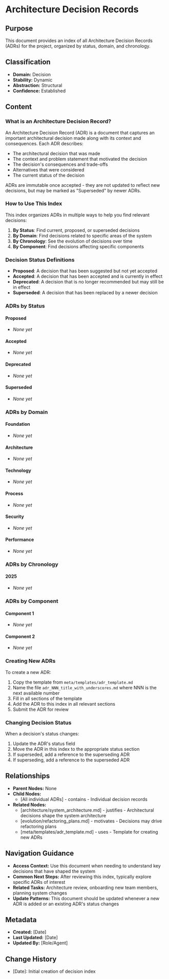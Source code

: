 # Architecture Decision Records

## Purpose
This document provides an index of all Architecture Decision Records (ADRs) for the project, organized by status, domain, and chronology.

## Classification
- **Domain:** Decision
- **Stability:** Dynamic
- **Abstraction:** Structural
- **Confidence:** Established

## Content

### What is an Architecture Decision Record?

An Architecture Decision Record (ADR) is a document that captures an important architectural decision made along with its context and consequences. Each ADR describes:

- The architectural decision that was made
- The context and problem statement that motivated the decision
- The decision's consequences and trade-offs
- Alternatives that were considered
- The current status of the decision

ADRs are immutable once accepted - they are not updated to reflect new decisions, but may be marked as "Superseded" by newer ADRs.

### How to Use This Index

This index organizes ADRs in multiple ways to help you find relevant decisions:

1. **By Status**: Find current, proposed, or superseded decisions
2. **By Domain**: Find decisions related to specific areas of the system
3. **By Chronology**: See the evolution of decisions over time
4. **By Component**: Find decisions affecting specific components

### Decision Status Definitions

- **Proposed**: A decision that has been suggested but not yet accepted
- **Accepted**: A decision that has been accepted and is currently in effect
- **Deprecated**: A decision that is no longer recommended but may still be in effect
- **Superseded**: A decision that has been replaced by a newer decision

### ADRs by Status

#### Proposed
- *None yet*

#### Accepted
- *None yet*

#### Deprecated
- *None yet*

#### Superseded
- *None yet*

### ADRs by Domain

#### Foundation
- *None yet*

#### Architecture
- *None yet*

#### Technology
- *None yet*

#### Process
- *None yet*

#### Security
- *None yet*

#### Performance
- *None yet*

### ADRs by Chronology

#### 2025
- *None yet*

### ADRs by Component

#### Component 1
- *None yet*

#### Component 2
- *None yet*

### Creating New ADRs

To create a new ADR:

1. Copy the template from `meta/templates/adr_template.md`
2. Name the file `adr_NNN_title_with_underscores.md` where NNN is the next available number
3. Fill in all sections of the template
4. Add the ADR to this index in all relevant sections
5. Submit the ADR for review

### Changing Decision Status

When a decision's status changes:

1. Update the ADR's status field
2. Move the ADR in this index to the appropriate status section
3. If superseded, add a reference to the superseding ADR
4. If superseding, add a reference to the superseded ADR

## Relationships
- **Parent Nodes:** None
- **Child Nodes:** 
  - [All individual ADRs] - contains - Individual decision records
- **Related Nodes:** 
  - [architecture/system_architecture.md] - justifies - Architectural decisions shape the system architecture
  - [evolution/refactoring_plans.md] - motivates - Decisions may drive refactoring plans
  - [meta/templates/adr_template.md] - uses - Template for creating new ADRs

## Navigation Guidance
- **Access Context:** Use this document when needing to understand key decisions that have shaped the system
- **Common Next Steps:** After reviewing this index, typically explore specific ADRs of interest
- **Related Tasks:** Architecture review, onboarding new team members, planning system changes
- **Update Patterns:** This document should be updated whenever a new ADR is added or an existing ADR's status changes

## Metadata
- **Created:** [Date]
- **Last Updated:** [Date]
- **Updated By:** [Role/Agent]

## Change History
- [Date]: Initial creation of decision index
